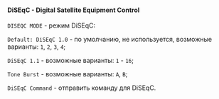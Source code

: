#### DiSEqC - Digital Satellite Equipment Control

`DISEQC MODE` - режим DiSEqC:

   `Default: DiSEqC 1.0` - по умолчанию, не используется, возможные варианты: `1`, `2`, `3`, `4`;
   
   `DiSEqC 1.1` - возможные варианты: `1` - `16`;
   
   `Tone Burst` - возможные варианты: `A`, `B`;
   
   `DiSEqC Command` - отправить команду для DiSEqC.
